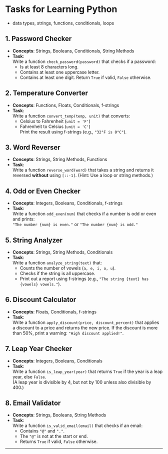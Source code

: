 # Tasks for Learning Python

- data types, strings, functions, conditionals, loops

## **1. Password Checker**

- **Concepts**: Strings, Booleans, Conditionals, String Methods
- **Task**:  
  Write a function `check_password(password)` that checks if a password:
  - Is at least 8 characters long.
  - Contains at least one uppercase letter.
  - Contains at least one digit.
    Return `True` if valid, `False` otherwise.

## **2. Temperature Converter**

- **Concepts**: Functions, Floats, Conditionals, f-strings
- **Task**:  
  Write a function `convert_temp(temp, unit)` that converts:
  - Celsius to Fahrenheit (`unit = 'F'`)
  - Fahrenheit to Celsius (`unit = 'C'`)  
    Print the result using f-strings (e.g., `"32°F is 0°C"`).

## **3. Word Reverser**

- **Concepts**: Strings, String Methods, Functions
- **Task**:  
  Write a function `reverse_word(word)` that takes a string and returns it reversed **without** using `[::-1]`. (Hint: Use a loop or string methods.)

## **4. Odd or Even Checker**

- **Concepts**: Integers, Booleans, Conditionals, f-strings
- **Task**:  
  Write a function `odd_even(num)` that checks if a number is odd or even and prints:  
  `"The number {num} is even."` or `"The number {num} is odd."`

## **5. String Analyzer**

- **Concepts**: Strings, String Methods, Conditionals
- **Task**:  
  Write a function `analyze_string(text)` that:
  - Counts the number of vowels (`a, e, i, o, u`).
  - Checks if the string is all uppercase.
  - Print out a report using f-strings (e.g., `"The string {text} has {vowels} vowels."`).

## **6. Discount Calculator**

- **Concepts**: Floats, Conditionals, f-strings
- **Task**:  
  Write a function `apply_discount(price, discount_percent)` that applies a discount to a price and returns the new price. If the discount is more than 50%, print a warning: `"High discount applied!"`.

## **7. Leap Year Checker**

- **Concepts**: Integers, Booleans, Conditionals
- **Task**:  
  Write a function `is_leap_year(year)` that returns `True` if the year is a leap year, else `False`.  
  (A leap year is divisible by 4, but not by 100 unless also divisible by 400.)

## **8. Email Validator**

- **Concepts**: Strings, Booleans, String Methods
- **Task**:  
  Write a function `is_valid_email(email)` that checks if an email:
  - Contains `"@"` and `"."`.
  - The `"@"` is not at the start or end.
  - Returns `True` if valid, `False` otherwise.

---
